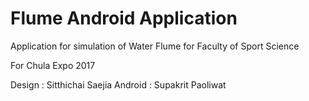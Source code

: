 # Flume Android Application

Application for simulation of Water Flume for Faculty of Sport Science

For Chula Expo 2017

Design : Sitthichai Saejia
Android : Supakrit Paoliwat
